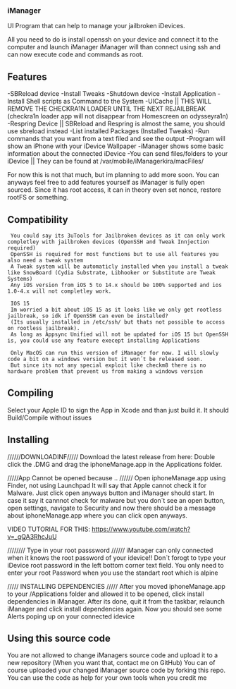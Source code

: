### iManager
UI Program that can help to manage your jailbroken iDevices.

All you need to do is install openssh on your device and connect it to the computer and launch iManager
iManager will than connect using ssh and can now execute code and commands as root.

## Features

 -SBReload device
 -Install Tweaks
 -Shutdown device
 -Install Application
 -Install Shell scripts as Command to the System
 -UICache || THIS WILL REMOVE THE CHECKRA1N LOADER UNTIL THE NEXT REJAILBREAK (checkra1n loader app will not disappear from Homescreen on odysseyra1n)
 -Respring Device || SBReload and Respring is almost the same, you should use sbreload instead
 -List installed Packages (Installed Tweaks)
 -Run commands that you want from a text filed and see the output
 -Program will show an iPhone with your iDevice Wallpaper
 -iManager shows some basic information about the connected iDevice
 -You can send files/folders to your iDevice || They can be found at /var/mobile/iManagerkira/macFiles/
 
  For now this is not that much, but im planning to add more soon. You can anyways feel free to add features yourself as iManager is fully open sourced.
  Since it has root access, it can in theory even set nonce, restore rootFS or something.
  
  ## Compatibility
  
     You could say its 3uTools for Jailbroken devices as it can only work completley with jailbroken devices (OpenSSH and Tweak Innjection required)
     OpenSSH is required for most functions but to use all features you also need a tweak system
     A Tweak system will be automaticly installed when you install a tweak like SnowBoard (Cydia Substrate, Libhooker or Substitute are Tweak Systems)
     Any iOS version from iOS 5 to 14.x should be 100% supported and ios 1.0-4.x will not completley work.
    
     IOS 15
     Im worried a bit about iOS 15 as it looks like we only get rootless jailbreak, so idk if OpenSSH can even be installed? 
     (Its usually installed in /etc/ssh/ but thats not possible to access on rootless jailbreak).
     As long as Appsync Unified will not be updated for iOS 15 but OpenSSH is, you could use any feature execept installing Applications
     
     Only MacOS can run this version of iManager for now. I will slowly code a bit on a windows version but it won´t be released soon.
     But since its not any special exploit like checkm8 there is no hardware problem that prevent us from making a windows version
     
## Compiling
   
   Select your Apple ID to sign the App in Xcode and than just build it. It should Build/Compile without issues
   
## Installing 
   
   //////DOWNLOADINF/////
   Download the latest release from here: 
   Double click the .DMG and drag the iphoneManage.app in the Applications folder.
   
   /////App Cannot be opened because .. //////
   Open iphoneManage.app using Finder, not using Launchpad
   It will say that Apple cannot check it for Malware. Just click open anyways button and iManager should start. 
   In case it say it cannnot check for malware but you don´t see an open button, open settings, navigate to Security and now there should be a message
   about iphoneManage.app where you can click open anyways. 
   
   VIDEO TUTORIAL FOR THIS: https://www.youtube.com/watch?v=_gQA3RhcJuU
   
   //////// Type in your root passsword //////
   iManager can only connected when it knows the root password of your idevice!! Don´t forogt to type your iDevice root password in the left bottom corner
   text field. You only need to enter your root Password when you use the standart root which is alpine
   
   ///// INSTALLING DEPENDENCIES /////
   After you moved iphoneManage.app to your /Applications folder and allowed it to be opened, click install dependencies in iManager.
   After its done, quit it from the taskbar, relaunch iManager and click install dependencies again. Now you should see some Alerts poping up on your connected idevice
   
   
## Using this source code
   You are not allowed to change iManagers source code and upload it to a new repository (When you want that, contact me on GitHub)
   You can of course uploaded your changed iManager source code by forking this repo. You can use the code as help for your own tools when you credit me
   
   
   
